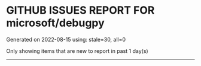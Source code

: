 
# GITHUB ISSUES REPORT FOR microsoft/debugpy


Generated on 2022-08-15 using: stale=30, all=0


Only showing items that are new to report in past 1 day(s)


---
